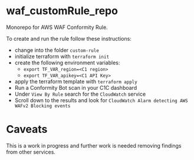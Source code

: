 # waf_customRule_repo
Monorepo for AWS WAF Conformity Rule.

To create and run the rule follow these instructions:

* change into the folder `custom-rule`
* initialize terraform with `terraform init`
* create the following environment variables:
  * `export TF_VAR_region=<C1 region>`
  * `export TF_VAR_apikey=<C1 API Key>`
* apply the terraform template with `terraform apply`
* Run a Conformity Bot scan in your C1C dashboard
* Under `View By Rule` search for the `CloudWatch` service
* Scroll down to the results and look for `CloudWatch Alarm detecting AWS WAFv2 Blocking events`

# Caveats
This is a work in progress and further work is needed removing findings from other services.

